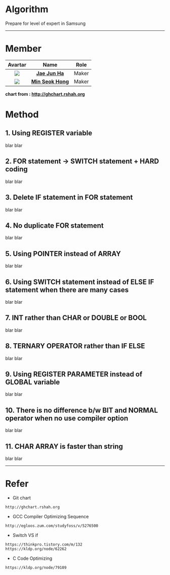 # Algorithm
Prepare for level of expert in Samsung

---

# Member  

|                 Avartar                  |                   Name                   | Role  |
| :--------------------------------------: | :--------------------------------------: | :---: |
| <img src="https://avatars1.githubusercontent.com/u/7951335?v=4&s=100"> | <a href = "https://github.com/jaejunha"> **Jae Jun Ha** </a> | Maker |
| <img src="https://avatars1.githubusercontent.com/u/31812857?v=4&s=100"> | <a href = "https://github.com/Minseok-Hong"> **Min Seok Hong** </a> | Maker |

 **chart from : http://ghchart.rshah.org**  

# Method  

## 1. Using REGISTER variable  
blar blar  

## 2. FOR statement -> SWITCH statement + HARD coding  
blar blar  

## 3. Delete IF statement in FOR statement  
blar blar  
  
## 4. No duplicate FOR statement  
blar blar  
  
## 5. Using POINTER instead of ARRAY  
blar blar  
  
## 6. Using SWITCH statement instead of ELSE IF statement when there are many cases  
blar blar  
  
## 7. INT rather than CHAR or DOUBLE or BOOL  
blar blar  
  
## 8. TERNARY OPERATOR rather than IF ELSE  
blar blar  

## 9. Using REGISTER PARAMETER instead of GLOBAL variable  
blar blar  
  
## 10. There is no difference b/w BIT and NORMAL operator when no use compiler option  
blar blar    
  
## 11. CHAR ARRAY is faster than string  
blar blar   

---
# Refer  
- Git chart  
```
http://ghchart.rshah.org    
```

- GCC Compiler Optimizing Sequence
~~~
http://egloos.zum.com/studyfoss/v/5276500
~~~

- Switch VS if
~~~
https://thinkpro.tistory.com/m/132
https://kldp.org/node/62262
~~~

- C Code Optimizing
~~~
https://kldp.org/node/79109
~~~

